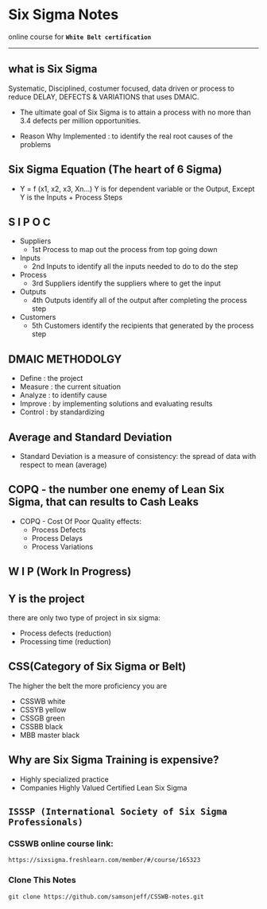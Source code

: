 # Six Sigma Notes

online course for **`White Belt certification`**

---

## what is Six Sigma
Systematic, Disciplined, costumer focused, data driven or process to reduce DELAY, DEFECTS & VARIATIONS that uses DMAIC.

- The ultimate goal of Six Sigma is to attain a process with no more than 3.4 defects per million opportunities.

- Reason Why Implemented : to identify the real root causes of the problems

## Six Sigma Equation (The heart of 6 Sigma)
- Y = f (x1, x2, x3, Xn…)
Y is for dependent variable or the Output, Except Y is the Inputs + Process Steps

## S I P O C
- Suppliers
	- 1st Process to map out the process from top going down
- Inputs
	- 2nd Inputs to identify all the inputs needed to do to do the step
- Process 
	- 3rd Suppliers identify the suppliers where to get the input
- Outputs
	- 4th Outputs identify all of the output after completing the process step
- Customers
	- 5th Customers identify the recipients that generated by the process step 

## DMAIC METHODOLGY
- Define : the project
- Measure : the current situation
- Analyze : to identify cause
- Improve : by implementing solutions and evaluating results
- Control : by standardizing

## Average and Standard Deviation

- Standard Deviation is a measure of consistency: the spread of data with respect to mean (average)

## COPQ - the number one enemy of Lean Six Sigma, that can results to Cash Leaks
- COPQ - Cost Of Poor Quality
 effects:
	- Process Defects
	- Process Delays
	- Process Variations

## W I P (Work In Progress)

## Y is the project
there are only two type of project in six sigma:
- Process defects (reduction)
- Processing time (reduction)

## CSS(Category of Six Sigma or Belt)
The higher the belt the more proficiency you are
- CSSWB white
- CSSYB yellow
- CSSGB green
- CSSBB black
- MBB master black

## Why are Six Sigma Training is expensive?
- Highly specialized practice
- Companies Highly Valued Certified Lean Six Sigma

## **`ISSSP (International Society of Six Sigma Professionals)`**
### CSSWB online course link:
```
https://sixsigma.freshlearn.com/member/#/course/165323

```
### Clone This Notes
```
git clone https://github.com/samsonjeff/CSSWB-notes.git

```
